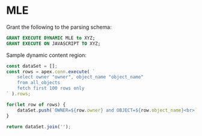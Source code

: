 # MLE

Grant the following to the parsing schema:

```sql
GRANT EXECUTE DYNAMIC MLE to XYZ;
GRANT EXECUTE ON JAVASCRIPT TO XYZ;
```

Sample dynamic content region:

```js
const dataSet = [];
const rows = apex.conn.execute( `
    select owner "owner", object_name "object_name" 
    from all_objects 
    fetch first 100 rows only
` ).rows;

for(let row of rows) {
    dataSet.push(`OWNER=${row.owner} and OBJECT=${row.object_name}<br>`);
}

return dataSet.join('');
```
